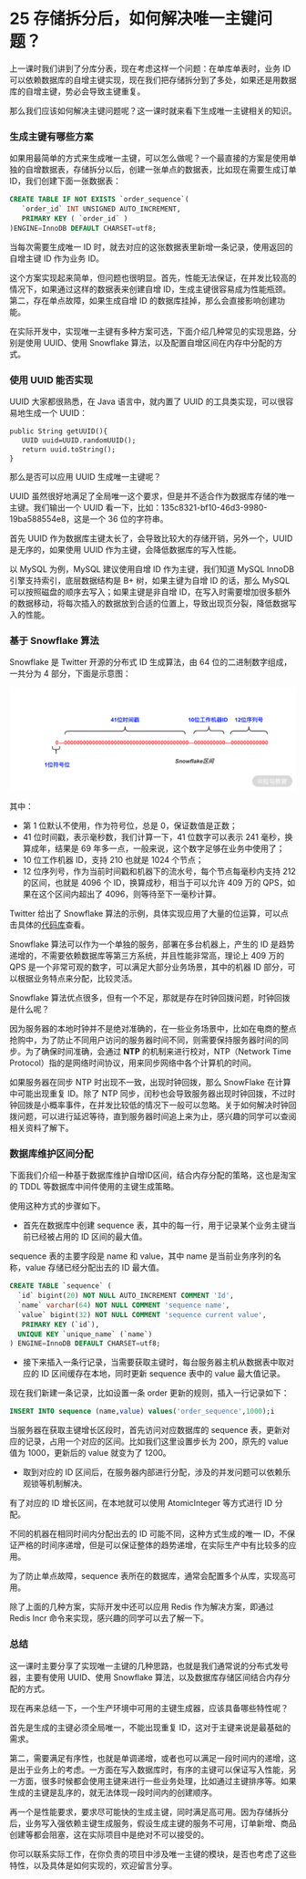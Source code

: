 # 25 存储拆分后，如何解决唯一主键问题？

上一课时我们讲到了分库分表，现在考虑这样一个问题：在单库单表时，业务 ID 可以依赖数据库的自增主键实现，现在我们把存储拆分到了多处，如果还是用数据库的自增主键，势必会导致主键重复。

那么我们应该如何解决主键问题呢？这一课时就来看下生成唯一主键相关的知识。

### 生成主键有哪些方案

如果用最简单的方式来生成唯一主键，可以怎么做呢？一个最直接的方案是使用单独的自增数据表，存储拆分以后，创建一张单点的数据表，比如现在需要生成订单 ID，我们创建下面一张数据表：

```sql
CREATE TABLE IF NOT EXISTS `order_sequence`(
   `order_id` INT UNSIGNED AUTO_INCREMENT,
   PRIMARY KEY ( `order_id` )
)ENGINE=InnoDB DEFAULT CHARSET=utf8;
```

当每次需要生成唯一 ID 时，就去对应的这张数据表里新增一条记录，使用返回的自增主键 ID 作为业务 ID。

这个方案实现起来简单，但问题也很明显。首先，性能无法保证，在并发比较高的情况下，如果通过这样的数据表来创建自增 ID，生成主键很容易成为性能瓶颈。第二，存在单点故障，如果生成自增 ID 的数据库挂掉，那么会直接影响创建功能。

在实际开发中，实现唯一主键有多种方案可选，下面介绍几种常见的实现思路，分别是使用 UUID、使用 Snowflake 算法，以及配置自增区间在内存中分配的方式。

### 使用 UUID 能否实现

UUID 大家都很熟悉，在 Java 语言中，就内置了 UUID 的工具类实现，可以很容易地生成一个 UUID：

```plaintext
public String getUUID(){
   UUID uuid=UUID.randomUUID();
   return uuid.toString();
}
```

那么是否可以应用 UUID 生成唯一主键呢？

UUID 虽然很好地满足了全局唯一这个要求，但是并不适合作为数据库存储的唯一主键。我们输出一个 UUID 看一下，比如：135c8321-bf10-46d3-9980-19ba588554e8，这是一个 36 位的字符串。

首先 UUID 作为数据库主键太长了，会导致比较大的存储开销，另外一个，UUID 是无序的，如果使用 UUID 作为主键，会降低数据库的写入性能。

以 MySQL 为例，MySQL 建议使用自增 ID 作为主键，我们知道 MySQL InnoDB 引擎支持索引，底层数据结构是 B+ 树，如果主键为自增 ID 的话，那么 MySQL 可以按照磁盘的顺序去写入；如果主键是非自增 ID，在写入时需要增加很多额外的数据移动，将每次插入的数据放到合适的位置上，导致出现页分裂，降低数据写入的性能。

### 基于 Snowflake 算法

Snowflake 是 Twitter 开源的分布式 ID 生成算法，由 64 位的二进制数字组成，一共分为 4 部分，下面是示意图：

![image](assets/Ciqc1F7rW7SAGVg-AACcCEZzof0687.png)

其中：

- 第 1 位默认不使用，作为符号位，总是 0，保证数值是正数；
- 41 位时间戳，表示毫秒数，我们计算一下，41 位数字可以表示 241 毫秒，换算成年，结果是 69 年多一点，一般来说，这个数字足够在业务中使用了；
- 10 位工作机器 ID，支持 210 也就是 1024 个节点；
- 12 位序列号，作为当前时间戳和机器下的流水号，每个节点每毫秒内支持 212 的区间，也就是 4096 个 ID，换算成秒，相当于可以允许 409 万的 QPS，如果在这个区间内超出了 4096，则等待至下一毫秒计算。

Twitter 给出了 Snowflake 算法的示例，具体实现应用了大量的位运算，可以点击具体的[代码库](https://github.com/twitter-archive/snowflake/blob/snowflake-2010/src/main/scala/com/twitter/service/snowflake/IdWorker.scala)查看。

Snowflake 算法可以作为一个单独的服务，部署在多台机器上，产生的 ID 是趋势递增的，不需要依赖数据库等第三方系统，并且性能非常高，理论上 409 万的 QPS 是一个非常可观的数字，可以满足大部分业务场景，其中的机器 ID 部分，可以根据业务特点来分配，比较灵活。

Snowflake 算法优点很多，但有一个不足，那就是存在时钟回拨问题，时钟回拨是什么呢？

因为服务器的本地时钟并不是绝对准确的，在一些业务场景中，比如在电商的整点抢购中，为了防止不同用户访问的服务器时间不同，则需要保持服务器时间的同步。为了确保时间准确，会通过 **NTP** 的机制来进行校对，NTP（Network Time Protocol）指的是网络时间协议，用来同步网络中各个计算机的时间。

如果服务器在同步 NTP 时出现不一致，出现时钟回拨，那么 SnowFlake 在计算中可能出现重复 ID。除了 NTP 同步，闰秒也会导致服务器出现时钟回拨，不过时钟回拨是小概率事件，在并发比较低的情况下一般可以忽略。关于如何解决时钟回拨问题，可以进行延迟等待，直到服务器时间追上来为止，感兴趣的同学可以查阅相关资料了解下。

### 数据库维护区间分配

下面我们介绍一种基于数据库维护自增ID区间，结合内存分配的策略，这也是淘宝的 TDDL 等数据库中间件使用的主键生成策略。

使用这种方式的步骤如下。

- 首先在数据库中创建 sequence 表，其中的每一行，用于记录某个业务主键当前已经被占用的 ID 区间的最大值。

sequence 表的主要字段是 name 和 value，其中 name 是当前业务序列的名称，value 存储已经分配出去的 ID 最大值。

```sql
CREATE TABLE `sequence` (
  `id` bigint(20) NOT NULL AUTO_INCREMENT COMMENT 'Id',
  `name` varchar(64) NOT NULL COMMENT 'sequence name',
  `value` bigint(32) NOT NULL COMMENT 'sequence current value',
   PRIMARY KEY (`id`),
  UNIQUE KEY `unique_name` (`name`)
) ENGINE=InnoDB DEFAULT CHARSET=utf8; 
```

- 接下来插入一条行记录，当需要获取主键时，每台服务器主机从数据表中取对应的 ID 区间缓存在本地，同时更新 sequence 表中的 value 最大值记录。

现在我们新建一条记录，比如设置一条 order 更新的规则，插入一行记录如下：

```sql
INSERT INTO sequence (name,value) values('order_sequence',1000);i
```

当服务器在获取主键增长区段时，首先访问对应数据库的 sequence 表，更新对应的记录，占用一个对应的区间。比如我们这里设置步长为 200，原先的 value 值为 1000，更新后的 value 就变为了 1200。

- 取到对应的 ID 区间后，在服务器内部进行分配，涉及的并发问题可以依赖乐观锁等机制解决。

有了对应的 ID 增长区间，在本地就可以使用 AtomicInteger 等方式进行 ID 分配。

不同的机器在相同时间内分配出去的 ID 可能不同，这种方式生成的唯一 ID，不保证严格的时间序递增，但是可以保证整体的趋势递增，在实际生产中有比较多的应用。

为了防止单点故障，sequence 表所在的数据库，通常会配置多个从库，实现高可用。

除了上面的几种方案，实际开发中还可以应用 Redis 作为解决方案，即通过 Redis Incr 命令来实现，感兴趣的同学可以去了解一下。

### 总结

这一课时主要分享了实现唯一主键的几种思路，也就是我们通常说的分布式发号器，主要有使用 UUID、使用 Snowflake 算法，以及数据库存储区间结合内存分配的方式。

现在再来总结一下，一个生产环境中可用的主键生成器，应该具备哪些特性呢？

首先是生成的主键必须全局唯一，不能出现重复 ID，这对于主键来说是最基础的需求。

第二，需要满足有序性，也就是单调递增，或者也可以满足一段时间内的递增，这是出于业务上的考虑。一方面在写入数据库时，有序的主键可以保证写入性能，另一方面，很多时候都会使用主键来进行一些业务处理，比如通过主键排序等。如果生成的主键是乱序的，就无法体现一段时间内的创建顺序。

再一个是性能要求，要求尽可能快的生成主键，同时满足高可用。因为存储拆分后，业务写入强依赖主键生成服务，假设生成主键的服务不可用，订单新增、商品创建等都会阻塞，这在实际项目中是绝对不可以接受的。

你可以联系实际工作，在你负责的项目中涉及唯一主键的模块，是否也考虑了这些特性，以及具体是如何实现的，欢迎留言分享。

